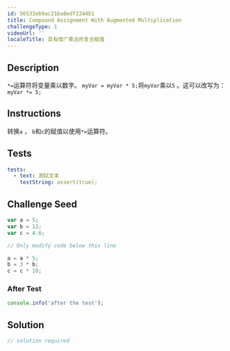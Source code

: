 ```yaml
---
id: 56533eb9ac21ba0edf2244b1
title: Compound Assignment With Augmented Multiplication
challengeType: 1
videoUrl: ''
localeTitle: 具有增广乘法的复合赋值
---
```


## Description
<section id="description"> <code>*=</code>运算符将变量乘以数字。 <code>myVar = myVar * 5;</code>将<code>myVar</code>乘以<code>5</code> 。这可以改写为： <code>myVar *= 5;</code> </section>

## Instructions
<section id="instructions">转换<code>a</code> ， <code>b</code>和<code>c</code>的赋值以使用<code>*=</code>运算符。 </section>

## Tests
<section id='tests'>

```yml
tests:
  - text: 測試文本
    testString: assert(true);

```

</section>

## Challenge Seed
<section id='challengeSeed'>

<div id='js-seed'>

```js
var a = 5;
var b = 12;
var c = 4.6;

// Only modify code below this line

a = a * 5;
b = 3 * b;
c = c * 10;

```

</div>


### After Test
<div id='js-teardown'>

```js
console.info('after the test');
```

</div>

</section>

## Solution
<section id='solution'>

```js
// solution required
```
</section>
